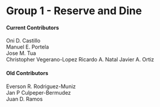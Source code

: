 # Group 1 - Reserve and Dine

#### Current Contributors
Oni D. Castillo      
Manuel E. Portela      
Jose M. Tua     
Christopher Vegerano-Lopez
Ricardo A. Natal
Javier A. Ortiz



#### Old Contributors
Everson R. Rodriguez-Muniz    
Jan P Culpeper-Bermudez    
Juan D. Ramos      

